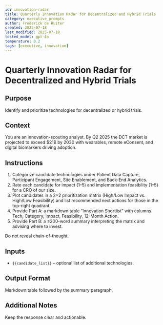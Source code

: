 ```yaml
---
id: innovation-radar
title: Quarterly Innovation Radar for Decentralized and Hybrid Trials
category: executive_prompts
author: Frederick de Ruiter
created: 2025-07-18
last_modified: 2025-07-18
tested_model: gpt-4o
temperature: 0.2
tags: [executive, innovation]
---
```


# Quarterly Innovation Radar for Decentralized and Hybrid Trials

## Purpose

Identify and prioritize technologies for decentralized or hybrid trials.

## Context

You are an innovation-scouting analyst. By Q2 2025 the DCT market is projected to exceed $21B by 2030 with wearables, remote eConsent, and digital biomarkers driving adoption.

## Instructions

1. Categorize candidate technologies under Patient Data Capture, Participant Engagement, Site Enablement, and Back-End Analytics.
1. Rate each candidate for impact (1–5) and implementation feasibility (1–5) for a CRO of our size.
1. Plot candidates in a 2×2 prioritization matrix (High/Low Impact vs. High/Low Feasibility) and list recommended next actions for those in the top-right quadrant.
1. Provide Part A: a markdown table “Innovation Shortlist” with columns Tech, Category, Impact, Feasibility, 12-Month Action.
1. Provide Part B: a ≤200-word summary interpreting the matrix and advising where to invest.

Do not reveal chain-of-thought.

## Inputs

- `{{candidate_list}}` – optional list of additional technologies.

## Output Format

Markdown table followed by the summary paragraph.

## Additional Notes

Keep the response clear and actionable.
